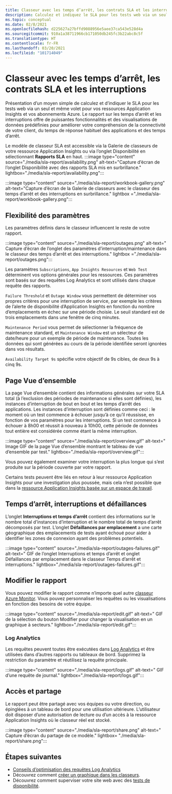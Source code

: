 ```yaml
---
title: Classeur avec les temps d’arrêt, les contrats SLA et les interruptions - Application Insights
description: Calculez et indiquez le SLA pour les tests web via un seul et même volet pour vos ressources Application Insights et vos abonnements Azure.
ms.topic: conceptual
ms.date: 02/8/2021
ms.openlocfilehash: d225627a27bffd9088956e5aee37ca543e528d4a
ms.sourcegitcommit: 910a1a38711966cb171050db245fc3b22abc8c5f
ms.translationtype: HT
ms.contentlocale: fr-FR
ms.lasthandoff: 03/20/2021
ms.locfileid: "101714049"
---
```

# <a name="downtime-sla-and-outages-workbook"></a>Classeur avec les temps d’arrêt, les contrats SLA et les interruptions

Présentation d’un moyen simple de calculez et d’indiquer le SLA pour les tests web via un seul et même volet pour vos ressources Application Insights et vos abonnements Azure. Le rapport sur les temps d’arrêt et les interruptions offre de puissantes fonctionnalités et des visualisations de données prédéfinies pour améliorer votre compréhension de la connectivité de votre client, du temps de réponse habituel des applications et des temps d’arrêt.

Le modèle de classeur SLA est accessible via la Galerie de classeurs de votre ressource Application Insights ou via l’onglet Disponibilité en sélectionnant **Rapports SLA** en haut.
:::image type="content" source="./media/sla-report/availability.png" alt-text="Capture d’écran de l’onglet Disponibilité avec des rapports SLA mis en surbrillance." lightbox="./media/sla-report/availability.png":::

:::image type="content" source="./media/sla-report/workbook-gallery.png" alt-text="Capture d’écran de la Galerie de classeurs avec le classeur des temps d’arrêt et des interruptions en surbrillance." lightbox ="./media/sla-report/workbook-gallery.png":::

## <a name="parameter-flexibility"></a>Flexibilité des paramètres

Les paramètres définis dans le classeur influencent le reste de votre rapport.

:::image type="content" source="./media/sla-report/outages.png" alt-text=" Capture d’écran de l’onglet des paramètres d’interruption/maintenance dans le classeur des temps d’arrêt et des interruptions." lightbox ="./media/sla-report/outages.png":::

Les paramètres `Subscriptions`, `App Insights Resources` et `Web Test` déterminent vos options générales pour les ressources. Ces paramètres sont basés sur des requêtes Log Analytics et sont utilisés dans chaque requête des rapports.

`Failure Threshold` et `Outage Window` vous permettent de déterminer vos propres critères pour une interruption de service, par exemple les critères de l’alerte de disponibilité d’Application Insights en fonction du nombre d’emplacements en échec sur une période choisie. Le seuil standard est de trois emplacements dans une fenêtre de cinq minutes.

`Maintenance Period` vous permet de sélectionner la fréquence de maintenance standard, et `Maintenance Window` est un sélecteur de date/heure pour un exemple de période de maintenance. Toutes les données qui sont générées au cours de la période identifiée seront ignorées dans vos résultats.

`Availability Target 9s` spécifie votre objectif de 9s cibles, de deux 9s à cinq 9s.

## <a name="overview-page"></a>Page Vue d’ensemble

La page Vue d’ensemble contient des informations générales sur votre SLA total (à l’exclusion des périodes de maintenance si elles sont définies), les instances d’interruption de bout en bout et les temps d’arrêt des applications. Les instances d’interruption sont définies comme ceci : le moment où un test commence à échouer jusqu’à ce qu’il réussisse, en fonction de vos paramètres pour les interruptions. Si un test commence à échouer à 8h00 et réussit à nouveau à 10h00, cette période de données tout entière est considérée comme étant la même interruption.

:::image type="content" source="./media/sla-report/overview.gif" alt-text=" Image GIF de la page Vue d’ensemble montrant le tableau de vue d’ensemble par test." lightbox="./media/sla-report/overview.gif":::

Vous pouvez également examiner votre interruption la plus longue qui s’est produite sur la période couverte par votre rapport.

Certains tests peuvent être liés en retour à leur ressource Application Insights pour une investigation plus poussée, mais cela n’est possible que dans la [ressource Application Insights basée sur un espace de travail](create-workspace-resource.md).

## <a name="downtime-outages-and-failures"></a>Temps d’arrêt, interruptions et défaillances

L’onglet **Interruptions et temps d’arrêt** contient des informations sur le nombre total d’instances d’interruption et le nombre total de temps d’arrêt décomposés par test. L’onglet **Défaillances par emplacement** a une carte géographique des emplacements de tests ayant échoué pour aider à identifier les zones de connexion ayant des problèmes potentiels.

:::image type="content" source="./media/sla-report/outages-failures.gif" alt-text=" GIF de l’onglet Interruptions et temps d’arrêt et onglet Défaillances par emplacement dans le classeur Temps d’arrêt et interruptions." lightbox="./media/sla-report/outages-failures.gif":::

## <a name="edit-the-report"></a>Modifier le rapport

Vous pouvez modifier le rapport comme n’importe quel autre [classeur Azure Monitor](../visualize/workbooks-overview.md). Vous pouvez personnaliser les requêtes ou les visualisations en fonction des besoins de votre équipe.

:::image type="content" source="./media/sla-report/edit.gif" alt-text=" GIF de la sélection du bouton Modifier pour changer la visualisation en un graphique à secteurs." lightbox="./media/sla-report/edit.gif":::

### <a name="log-analytics"></a>Log Analytics

Les requêtes peuvent toutes être exécutées dans [Log Analytics](../logs/log-analytics-overview.md) et être utilisées dans d’autres rapports ou tableaux de bord. Supprimez la restriction du paramètre et réutilisez la requête principale.

:::image type="content" source="./media/sla-report/logs.gif" alt-text=" GIF d’une requête de journal." lightbox="./media/sla-report/logs.gif":::

## <a name="access-and-sharing"></a>Accès et partage

Le rapport peut être partagé avec vos équipes ou votre direction, ou épinglées à un tableau de bord pour une utilisation ultérieure. L’utilisateur doit disposer d’une autorisation de lecture ou d’un accès à la ressource Application Insights où le classeur réel est stocké.

:::image type="content" source="./media/sla-report/share.png" alt-text=" Capture d’écran du partage de ce modèle." lightbox= "./media/sla-report/share.png":::

## <a name="next-steps"></a>Étapes suivantes

- [Conseils d’optimisation des requêtes Log Analytics](../logs/query-optimization.md)
- Découvrez comment [créer un graphique dans les classeurs](../visualize/workbooks-chart-visualizations.md).
- Découvrez comment superviser votre site web avec des [tests de disponibilité](monitor-web-app-availability.md).